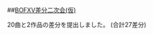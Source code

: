 ##[BOFXV差分二次会(仮)](https://bms-chart-editors-group.github.io/event/bofxv/)

20曲と2作品の差分を提出しました。 (合計27差分)

